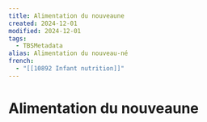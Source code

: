 ```yaml
---
title: Alimentation du nouveaune
created: 2024-12-01
modified: 2024-12-01
tags:
  - TBSMetadata
alias: Alimentation du nouveau-né
french:
  - "[[10892 Infant nutrition]]"
---
```

# Alimentation du nouveaune

